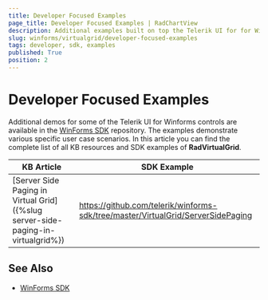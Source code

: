 ```yaml
---
title: Developer Focused Examples
page_title: Developer Focused Examples | RadChartView
description: Additional examples built on top the Telerik UI for for WinForms RadChartView control.
slug: winforms/virtualgrid/developer-focused-examples
tags: developer, sdk, examples
published: True
position: 2
---
```


# Developer Focused Examples

Additional demos for some of the Telerik UI for Winforms controls are available in the [WinForms SDK](https://github.com/telerik/xaml-sdk/tree/master/) repository. The examples demonstrate various specific user case scenarios. In this article you can find the complete list of all KB resources and SDK examples of **RadVirtualGrid**.

|KB Article|SDK Example|
|------|------|
|[Server Side Paging in Virtual Grid]({%slug server-side-paging-in-virtualgrid%})|https://github.com/telerik/winforms-sdk/tree/master/VirtualGrid/ServerSidePaging|

## See Also

* [WinForms SDK](https://github.com/telerik/winforms-sdk)